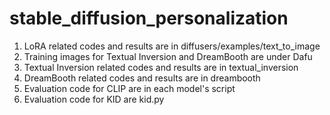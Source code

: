 # stable_diffusion_personalization
1. LoRA related codes and results are in diffusers/examples/text_to_image
2. Training images for Textual Inversion and DreamBooth are under Dafu
3. Textual Inversion related codes and results are in textual_inversion
4. DreamBooth related codes and results are in dreambooth
5. Evaluation code for CLIP are in each model's script
6. Evaluation code for KID are kid.py
